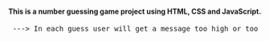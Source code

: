 #### This is a number guessing game project using HTML, CSS and JavaScript.
<pre>
 ---> In each guess user will get a message too high or too low or correct number!
</pre>

